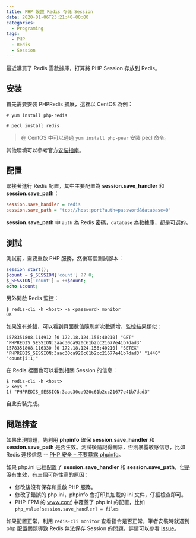 ```yaml
---
title: PHP 設置 Redis 存儲 Session
date: 2020-01-06T23:21:40+00:00
categories:
  - Programing
tags:
  - PHP
  - Redis
  - Session
---
```


最近購買了 Redis 雲數據庫，打算將 PHP Session 存放到 Redis。

<!--more-->

## 安裝

首先需要安裝 PHPRedis 擴展，這裡以 CentOS 為例：

```shell
# yum install php-redis
```

```shell
# pecl install redis
```

> 在 CentOS 中可以通過 `yum install php-pear` 安裝 pecl 命令。

其他環境可以參考官方[安裝指南][1]。

## 配置

緊接著進行 Redis 配置，其中主要配置為 **session.save_handler** 和 **session.save_path**：

```ini
session.save_handler = redis
session.save_path = "tcp://host:port?auth=password&database=0"
```

**session.save_path** 中 `auth` 為 Redis 密碼，`database` 為數據庫，都是可選的。

## 測試

測試前，需要重啟 PHP 服務，然後寫個測試腳本：

```php
session_start();
$count = $_SESSION['count'] ?? 0;
$_SESSION['count'] = ++$count;
echo $count;
```

另外開啟 Redis 監控：

```shell
$ redis-cli -h <host> -a <password> monitor
OK
```

如果沒有差錯，可以看到頁面數值隨刷新次數遞增，監控結果類似：

```shell
1578351808.114912 [0 172.18.124.156:40210] "GET" "PHPREDIS_SESSION:3aac30ca920c61b2cc21677e41b7dad3"
1578351808.116330 [0 172.18.124.156:40210] "SETEX" "PHPREDIS_SESSION:3aac30ca920c61b2cc21677e41b7dad3" "1440" "count|i:1;"
```

在 Redis 裡面也可以看到相關 Session 的信息：

```shell
$ redis-cli -h <host>
> keys *
1) "PHPREDIS_SESSION:3aac30ca920c61b2cc21677e41b7dad3"
```

自此安裝完成。

## 問題排查

如果出現問題，先利用 **phpinfo** 確保 **session.save_handler** 和 **session.save_path** 是否生效。測試後請記得刪除，否則暴露敏感信息，比如 Redis 連接信息 -- [PHP 安全 – 不要暴露 phpinfo][2]。

如果 php.ini 已經配置了 **session.save_handler** 和 **session.save_path**，但是沒有生效，有三個可能性高的原因：

  * 修改後沒有保存和重啟 PHP 服務。
  * 修改了錯誤的 php.ini，phpinfo 會打印其加載的 ini 文件，仔細檢查即可。
  * PHP-FPM 的 www.conf 中覆蓋了 php.ini 的配置，比如 `php_value[session.save_handler] = files`

如果配置正常，利用 `redis-cli monitor` 查看指令是否正常，筆者安裝時就遇到 php 配置問題導致 Redis 無法保存 Session 的問題，詳情可以參看 [Issue][3]。

 [1]: https://github.com/phpredis/phpredis/blob/develop/INSTALL.markdown
 [2]: /posts/php/security-do-not-expose-your-phpinfo
 [3]: https://github.com/phpredis/phpredis/issues/1694
